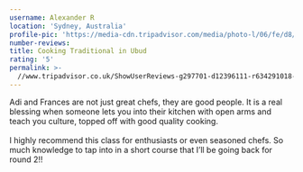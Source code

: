 ```yaml
---
username: Alexander R
location: 'Sydney, Australia'
profile-pic: 'https://media-cdn.tripadvisor.com/media/photo-l/06/fe/d8/d6/alexander-r.jpg'
number-reviews:
title: Cooking Traditional in Ubud
rating: '5'
permalink: >-
  //www.tripadvisor.co.uk/ShowUserReviews-g297701-d12396111-r634291018-Tresna_Bali_Cooking_School-Ubud_Gianyar_Bali.html
---
```


Adi and Frances are not just great chefs, they are good people. It is a real blessing when someone lets you into their kitchen with open arms and teach you culture, topped off with good quality cooking.<br><br>I highly recommend this class for enthusiasts or even seasoned chefs. So much knowledge to tap into in a short course that I’ll be going back for round 2!!